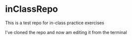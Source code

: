 # inClassRepo
This is a test repo for in-class practice exercises

I've cloned the repo and now am editing it from the terminal
